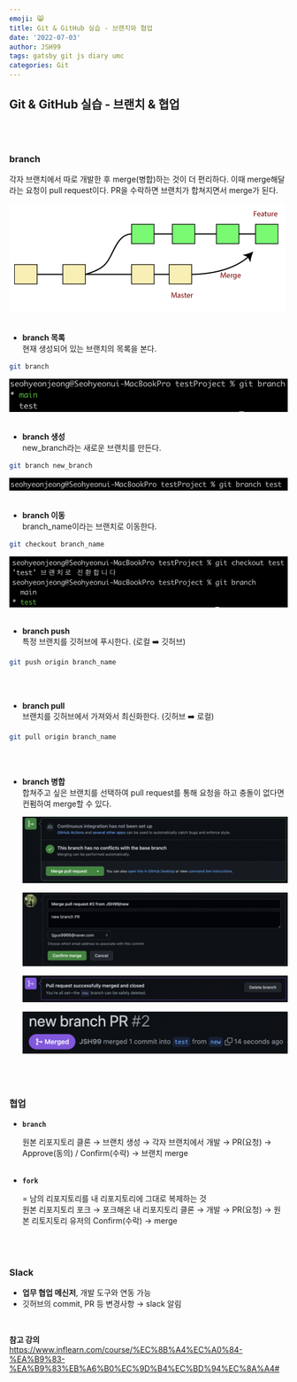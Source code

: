 ```yaml
---
emoji: 😸️     
title: Git & GitHub 실습 - 브랜치와 협업       
date: '2022-07-03'   
author: JSH99  
tags: gatsby git js diary umc  
categories: Git
---
```


## Git & GitHub 실습 - 브랜치 & 협업
<br><br>

### branch
각자 브랜치에서 따로 개발한 후 merge(병합)하는 것이 더 편리하다. 이때 merge해달라는 요청이 pull request이다. PR을 수락하면 브랜치가 합쳐지면서 merge가 된다.  

![git branch](./img/git_branch.png)  
<br>

- **branch 목록**  
  현재 생성되어 있는 브랜치의 목록을 본다.  
 ```bash
 git branch
 ```
![git branch](./img/git_branch_.png)  
<br>

- **branch 생성**   
  new_branch라는 새로운 브랜치를 만든다.  
 ```bash
 git branch new_branch
 ```
![git branch new](./img/git_branch_new.png)  
<br>

- **branch 이동**  
  branch_name이라는 브랜치로 이동한다.  
 ```bash
 git checkout branch_name
 ```  
![git checkout](./img/git_checkout.png)  
<br>

- **branch push**  
  특정 브랜치를 깃허브에 푸시한다. (로컬 ➡️ 깃허브)   
 ```bash
 git push origin branch_name
 ```
<br><br>

- **branch pull**  
  브랜치를 깃허브에서 가져와서 최신화한다.  (깃허브 ➡️ 로컬)  
 ```bash
 git pull origin branch_name
 ```
<br><br>

- **branch 병합**   
  합쳐주고 싶은 브랜치를 선택하여 pull request를 통해 요청을 하고 충돌이 없다면 컨펌하여 merge할 수 있다.  

  ![git branch merge](./img/git_merge1.png)  

  ![git branch merge](./img/git_merge2.png)  

  ![git branch merge](./img/git_merge3.png)  

  ![git branch merge](./img/git_merge4.png)  
  <br><br><br>

### 협업
- **`branch`**   

  원본 리포지토리 클론 → 브랜치 생성 → 각자 브랜치에서 개발 → PR(요청) → Approve(동의) / Confirm(수락) → 브랜치 merge  
  <br>

- **`fork`**  

  = 남의 리포지토리를 내 리포지토리에 그대로 복제하는 것  
  원본 리포지토리 포크 → 포크해온 내 리포지토리 클론 → 개발 →  PR(요청) → 원본 리토지토리 유저의 Confirm(수락) → merge  
  <br><br><br>

### Slack
- **업무 협업 메신저**, 개발 도구와 연동 가능  
- 깃허브의 commit, PR 등 변경사항 → slack 알림  
<br>

**참고 강의**  
https://www.inflearn.com/course/%EC%8B%A4%EC%A0%84-%EA%B9%83-%EA%B9%83%EB%A6%B0%EC%9D%B4%EC%BD%94%EC%8A%A4#